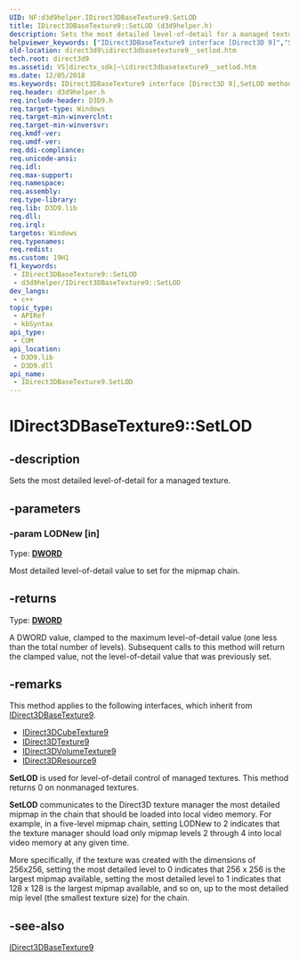 ```yaml
---
UID: NF:d3d9helper.IDirect3DBaseTexture9.SetLOD
title: IDirect3DBaseTexture9::SetLOD (d3d9helper.h)
description: Sets the most detailed level-of-detail for a managed texture. (IDirect3DBaseTexture9.SetLOD)
helpviewer_keywords: ["IDirect3DBaseTexture9 interface [Direct3D 9]","SetLOD method","IDirect3DBaseTexture9.SetLOD","IDirect3DBaseTexture9::SetLOD","SetLOD","SetLOD method [Direct3D 9]","SetLOD method [Direct3D 9]","IDirect3DBaseTexture9 interface","d3d9helper/IDirect3DBaseTexture9::SetLOD","direct3d9.idirect3dbasetexture9__setlod","e09d34c8-aef0-62f8-8160-11d659b8bb51"]
old-location: direct3d9\idirect3dbasetexture9__setlod.htm
tech.root: direct3d9
ms.assetid: VS|directx_sdk|~\idirect3dbasetexture9__setlod.htm
ms.date: 12/05/2018
ms.keywords: IDirect3DBaseTexture9 interface [Direct3D 9],SetLOD method, IDirect3DBaseTexture9.SetLOD, IDirect3DBaseTexture9::SetLOD, SetLOD, SetLOD method [Direct3D 9], SetLOD method [Direct3D 9],IDirect3DBaseTexture9 interface, d3d9helper/IDirect3DBaseTexture9::SetLOD, direct3d9.idirect3dbasetexture9__setlod, e09d34c8-aef0-62f8-8160-11d659b8bb51
req.header: d3d9helper.h
req.include-header: D3D9.h
req.target-type: Windows
req.target-min-winverclnt: 
req.target-min-winversvr: 
req.kmdf-ver: 
req.umdf-ver: 
req.ddi-compliance: 
req.unicode-ansi: 
req.idl: 
req.max-support: 
req.namespace: 
req.assembly: 
req.type-library: 
req.lib: D3D9.lib
req.dll: 
req.irql: 
targetos: Windows
req.typenames: 
req.redist: 
ms.custom: 19H1
f1_keywords:
 - IDirect3DBaseTexture9::SetLOD
 - d3d9helper/IDirect3DBaseTexture9::SetLOD
dev_langs:
 - c++
topic_type:
 - APIRef
 - kbSyntax
api_type:
 - COM
api_location:
 - D3D9.lib
 - D3D9.dll
api_name:
 - IDirect3DBaseTexture9.SetLOD
---
```


# IDirect3DBaseTexture9::SetLOD


## -description

Sets the most detailed level-of-detail for a managed texture.

## -parameters

### -param LODNew [in]

Type: <b><a href="/windows/desktop/WinProg/windows-data-types">DWORD</a></b>

Most detailed level-of-detail value to set for the mipmap chain.

## -returns

Type: <b><a href="/windows/desktop/WinProg/windows-data-types">DWORD</a></b>

A DWORD value, clamped to the maximum level-of-detail value (one less than the total number of levels). Subsequent calls to this method will return the clamped value, not the level-of-detail value that was previously set.

## -remarks

This method applies to the following interfaces, which inherit from <a href="/windows/desktop/api/d3d9helper/nn-d3d9helper-idirect3dbasetexture9">IDirect3DBaseTexture9</a>.

<ul>
<li>
<a href="/windows/desktop/api/d3d9helper/nn-d3d9helper-idirect3dcubetexture9">IDirect3DCubeTexture9</a>
</li>
<li>
<a href="/windows/desktop/api/d3d9helper/nn-d3d9helper-idirect3dtexture9">IDirect3DTexture9</a>
</li>
<li>
<a href="/windows/desktop/api/d3d9helper/nn-d3d9helper-idirect3dvolumetexture9">IDirect3DVolumeTexture9</a>
</li>
<li>
<a href="/windows/desktop/api/d3d9helper/nn-d3d9helper-idirect3dresource9">IDirect3DResource9</a>
</li>
</ul>
<b>SetLOD</b> is used for level-of-detail control of managed textures. This method returns 0 on nonmanaged textures.

<b>SetLOD</b> communicates to the Direct3D texture manager the most detailed mipmap in the chain that should be loaded into local video memory. For example, in a five-level mipmap chain, setting LODNew to 2 indicates that the texture manager should load only mipmap levels 2 through 4 into local video memory at any given time. 

More specifically, if the texture was created with the dimensions of 256x256, setting the most detailed level to 0 indicates that 256 x 256 is the largest mipmap available, setting the most detailed level to 1 indicates that 128 x 128 is the largest mipmap available, and so on, up to the most detailed mip level (the smallest texture size) for the chain.

## -see-also

<a href="/windows/desktop/api/d3d9helper/nn-d3d9helper-idirect3dbasetexture9">IDirect3DBaseTexture9</a>
